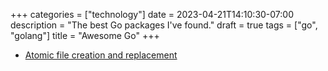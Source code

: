+++
categories = ["technology"]
date = 2023-04-21T14:10:30-07:00
description = "The best Go packages I've found."
draft = true
tags = ["go", "golang"]
title = "Awesome Go"
+++

- [Atomic file creation and replacement](https://github.com/google/renameio)
